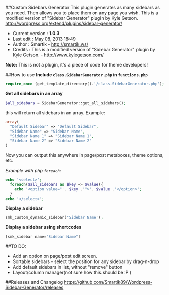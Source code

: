 ##Custom Sidebars Generator
This plugin generates as many sidebars as you need. Then allows you to place them on any page you wish. This is a modified version of "Sidebar Generator" plugin by Kyle Getson. http://wordpress.org/extend/plugins/sidebar-generator/
* Current version : **1.0.3**
* Last edit : May 08, 2013 18:49
* Author : Smartik - http://smartik.ws/
* Credits : This is a modified version of "Sidebar Generator" plugin by Kyle Getson. - http://www.kylegetson.com/
 
**Note:** This is not a plugin, it's a piece of code for theme developers!

##How to use
**Include `class.SidebarGenerator.php` in `functions.php`**
```php
require_once (get_template_directory().'/class.SidebarGenerator.php');
```

**Get all sidebars in an array**
```php
$all_sidebars = SidebarGenerator::get_all_sidebars();
```

this will return all sidebars in an array. Example:
```php
array(
  "Default Sidebar" => "Default Sidebar",
  "Sidebar Name" => "Sidebar Name",
  "Sidebar Name 1" => "Sidebar Name 1",
  "Sidebar Name 2" => "Sidebar Name 2"
)
```
Now you can output this anywhere in page/post metaboxes, theme options, etc.

*Example with php `foreach`:*
```php
echo '<select>';
  foreach($all_sidebars as $key => $value){
    echo '<option value="'. $key .'">'. $value .'</option>';
  }
echo '</select>';
```

**Display a sidebar**
```php
smk_custom_dynamic_sidebar('Sidebar Name');
```

**Display a sidebar using shortcodes**
```php
[smk_sidebar name="Sidebar Name"]
```

##TO DO:
* Add an option on page/post edit screen.
* Sortable sidebars - select the position for any sidebar by drag-n-drop
* Add default sidebars in list, without "remove" button
* Layout/column manager(not sure how this should be :P )

##Releases and Changelog 
https://github.com/Smartik89/Wordpress-Sidebar-Generator/releases
